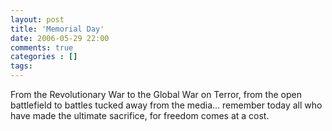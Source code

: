 ```yaml
---
layout: post
title: 'Memorial Day'
date: 2006-05-29 22:00
comments: true
categories : []
tags:
---
```

From the Revolutionary War to the Global War on Terror, from the open battlefield to battles tucked away from the media... remember today all who have made the ultimate sacrifice, for freedom comes at a cost. 

